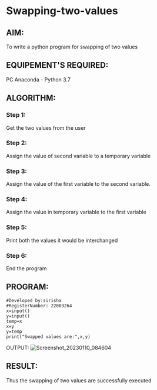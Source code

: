 # Swapping-two-values
## AIM:
To write a python program for swapping of two values
## EQUIPEMENT'S REQUIRED: 
PC
Anaconda - Python 3.7
## ALGORITHM: 
### Step 1:
Get the two values from the user
### Step 2: 
Assign the value of second variable to a temporary variable 
### Step 3: 
Assign the value of the first variable to the second variable.
### Step 4:  
Assign the value in temporary variable to the first variable
### Step 5: 
Print both the values it would be interchanged
### Step 6: 
End the program
## PROGRAM:
~~~
#Developed by:sirisha
#RegisterNumber: 22003264
x=input()
y=input()
temp=x
x=y
y=temp
print("Swapped values are:",x,y)
~~~

OUTPUT:
![Screenshot_20230110_084604](https://user-images.githubusercontent.com/119389139/211517208-e2297188-2dfc-4bbe-a9a8-a8b9d2295f9f.png)

## RESULT:
Thus the swapping of two values are successfully executed



